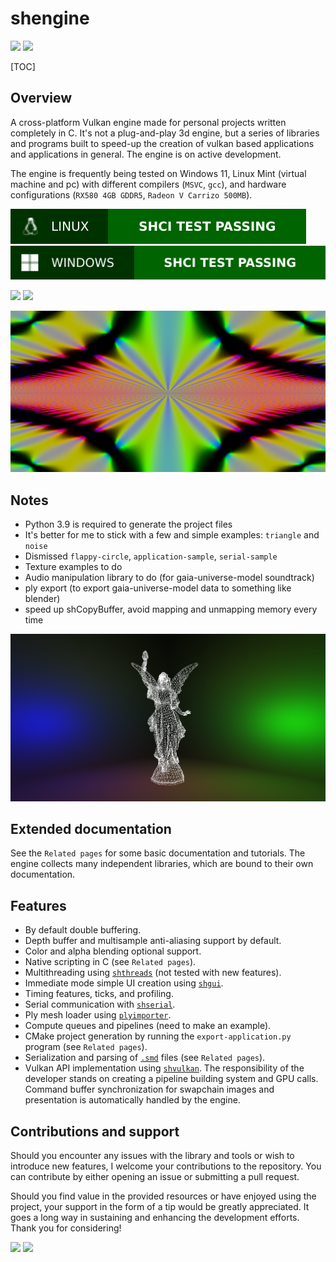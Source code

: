 # shengine

![](https://img.shields.io/badge/Sinho_softworks-0080FF?style=for-the-badge&logo=&logoColor=white&labelColor=990042)
[![](https://img.shields.io/badge/GitHub_repository-000000?style=for-the-badge&logo=github&logoColor=white)](https://github.com/mrsinho/shengine)

[TOC]


## Overview

A cross-platform Vulkan engine made for personal projects written completely in C. It's not a plug-and-play 3d engine, but a series of libraries and programs built to speed-up the creation of vulkan based applications and applications in general. The engine is on active development.

The engine is frequently being tested on Windows 11, Linux Mint (virtual machine and pc) with different compilers (`MSVC`, `gcc`), and hardware configurations (`RX580 4GB GDDR5`, `Radeon V Carrizo 500MB`).

![](/.shci/linux/linux-exit-code.svg)
![](/.shci/windows/windows-exit-code.svg)

![](https://img.shields.io/badge/Written_in_C-0080FF?style=for-the-badge&logo=c&logoColor=white&labelColor=0030AA#.svg)
![](https://img.shields.io/badge/Compatible_with_C%2b%2b-0080FF?style=for-the-badge&logo=c%2b%2b&logoColor=white&labelColor=0030AA#.svg)

![](docs/media/noise-5.png)


## Notes
 - Python 3.9 is required to generate the project files
 - It's better for me to stick with a few and simple examples: `triangle` and `noise` 
 - Dismissed `flappy-circle`, `application-sample`, `serial-sample`
 - Texture examples to do
 - Audio manipulation library to do (for gaia-universe-model soundtrack)
 - ply export (to export gaia-universe-model data to something like blender)
 - speed up shCopyBuffer, avoid mapping and unmapping memory every time

![](docs/media/coulomb.png)

## Extended documentation

See the `Related pages` for some basic documentation and tutorials. The engine collects many independent libraries, which are bound to their own documentation.

## Features
 - By default double buffering.
 - Depth buffer and multisample anti-aliasing support by default.
 - Color and alpha blending optional support.
 - Native scripting in C (see `Related pages`).
 - Multithreading using [`shthreads`](https://github.com/mrsinho/shthreads) (not tested with new features).
 - Immediate mode simple UI creation using [`shgui`](https://mrsinho.github.io/shgui-docs).
 - Timing features, ticks, and profiling.
 - Serial communication with [`shserial`](https://github.com/mrsinho/shserial).
 - Ply mesh loader using [`plyimporter`](https://github.com/mrsinho/plyimporter).
 - Compute queues and pipelines (need to make an example).
 - CMake project generation by running the `export-application.py` program (see `Related pages`).
 - Serialization and parsing of [`.smd`](https://github.com/mrsinho/smd) files (see `Related pages`).
 - Vulkan API implementation using [`shvulkan`](https://github.com/mrsinho/shvulkan). The responsibility of the developer stands on creating a pipeline building system and GPU calls. Command buffer synchronization for swapchain images and presentation is automatically handled by the engine.

## Contributions and support

Should you encounter any issues with the library and tools or wish to introduce new features, I welcome your contributions to the repository. You can contribute by either opening an issue or submitting a pull request.

Should you find value in the provided resources or have enjoyed using the project, your support in the form of a tip would be greatly appreciated. It goes a long way in sustaining and enhancing the development efforts. Thank you for considering!

[![](https://img.shields.io/badge/Buy_Me_A_Coffee-FFDD00?style=for-the-badge&logo=buy-me-a-coffee&logoColor=black)](https://www.buymeacoffee.com/mrsinho)
![](https://img.shields.io/badge/Sinho_softworks-0080FF?style=for-the-badge&logo=&logoColor=white&labelColor=990042)